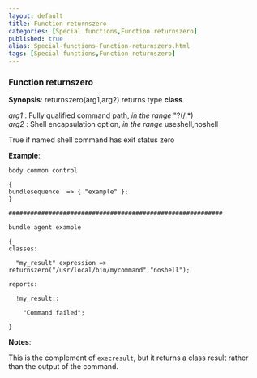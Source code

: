 ```yaml
---
layout: default
title: Function returnszero
categories: [Special functions,Function returnszero]
published: true
alias: Special-functions-Function-returnszero.html
tags: [Special functions,Function returnszero]
---
```


### Function returnszero

**Synopsis**: returnszero(arg1,arg2) returns type **class**

  
 *arg1* : Fully qualified command path, *in the range* "?(/.\*)   
 *arg2* : Shell encapsulation option, *in the range* useshell,noshell   

True if named shell command has exit status zero

**Example**:  
   

```cf3
body common control

{
bundlesequence  => { "example" };
}

###########################################################

bundle agent example

{     
classes:

  "my_result" expression => returnszero("/usr/local/bin/mycommand","noshell");

reports:

  !my_result::

    "Command failed";

}
```

**Notes**:  
   

This is the complement of `execresult`, but it returns a class result
rather than the output of the command.
